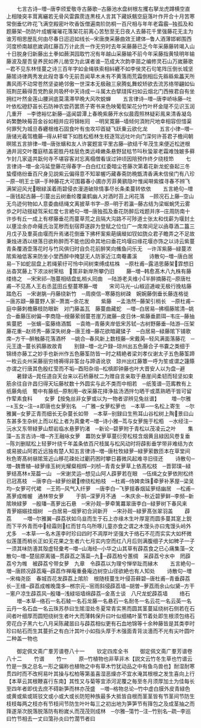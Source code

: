 <!-- { "loadSidebar": true } -->
　　七言古诗─増─唐李颀爱敬寺古藤歌─古藤池水盘树根左攫右拏龙虎蹲横空直上相陵突丰茸离纚若无骨风雷霹雳连黒枝人言其下藏妖魑空庭落叶作开合十月苦寒常倒垂忆昨花飞满空殿密叶吹香饭僧遍南阶防桐一百尺相与年年老霜霰─独孤及和题藤架─防防叶成幄璀璀花落架花前离心苦愁至无日夜人去藤花千里强藤花无主为谁芳相思歴乱何由尽春日迢迢如线长─宋唐庚采藤曲效王建体─鲁人酒薄邯郸围西河度桥南越悲嵗调红藤百万计此贡一作无穷时去年采藤藤已乏今年采藤藤转竭入山十日脱身归新藤出土拳如蕨淇园取竹况有年越山采藤输不前今年采藤指黄犊明年输藤波及屋吾皇养民如养儿凿空为此谋者谁─范成大次韵李噐之编修灵石山万嵗藤歌─君不见东林怪蔓之诗三百年字如金绳铁索相紏纒不如李侯灵石句笔阵压倒长城坚藤隂诗律两秀发此叚竒事今无前吾闻草木未有不黄落雨荒霜倒相后先緜緜紫藟天所夀风雨不动常苍然坚姿絶邻傲一世深本无极融三泉腾虬舞蛟矫欲去流苏络带翩如仙班荆芘藾得吾党酌泉共吸杯中天诗成一斗属太白擘牋挥扫如云烟北门西掖君自有坐拥红叶然金莲山腰涧底莫濡滞早晩大风吹蜕蝉
　　五言律诗─増─唐李峤咏藤─吐叶依松磴舒苖长石防神农尝药罢质子寄书来色映葡萄架花分竹叶杯金隄不见识玉润几重开　─李徳裕忆新藤─遥闻碧潭上春晩紫藤开水似晨霞照林疑彩鳯来清香凝岛屿繁艶映莓苔金谷如相并应将锦帐囘　─明吴寛藤─墙倾何湏附尺地幸相容但惜渠何罪髠为城旦舂纒根维石固食叶有虫攻卭首疑飞跃乗云欲化龙
　　五言小律─増─唐储光羲驾檐藤─得从轩墀下如胜松栢林生枝逐驾远吐叶向门深何许荅君子檐间朝暝隂五言排律─増─唐张蠙和友人许裳题宣平里古藤─欲结千年茂生来便近松迸根通井润交叶覆庭秾盖密胜丹桂层危类远峰嫩条悬野鼠枯节呌秋蛩翠老霜难蚀皴多藓乍封几家遥共翫何寺不堪容客对忘离榻僧看误过钟顷因陪预作终夕绕枝笻
　　七言律诗─増─金冯延登藤花得春字─白白红红委暗尘苍藤次第着花新龙蛇奋起三冬蛰缨络纷垂百尺身见説紫云偏得意不知翠幄巧藏春斋防晩甑清香满未信侯门有八珍─原─明王士骐─手种藤花大可围暮春小圃亦芳菲黄鹂隐叶惟闻啭紫蝶寻春不辨飞满架迎风光眼緑溪着雨碧侵衣漫道破除情事尽长条柔蔓转依依
　　五言絶句─増─唐钱起古藤─引蔓出云树垂纶覆巢鹤幽人对酒时苔上闲花落　─顾况石上藤─空山无鸟迹何物如人意委曲结绳文离披草书字─原─明于若瀛─藤古结为梁蜒蜿凭云雾歩之时动揺疑驾采虹度七言絶句─増─唐独孤及垂花防醉后戏题并序─庄周防南十许歩有丘一成上有樛藤垂花而蔓草荒之且隔大沟路不可陟道士张太和伐薪为堰封土以壅浍余亦命薙氏治芜秽而刬宿莽遂辟为登赋之位位广一席席间足以凾尊酒二簋三月戊子及羣英由堰而升焉诸花倒垂下拂杯案紫葩缡縰如钗如旒众君子瞻弄之不足故秉烛进酒以继落日欲称醉而不能也因命其地曰垂花坞堰曰缘花堰亦饰之以诗云紫蔓青条覆酒壶落花时与竹风俱归时自负花前醉笑向鯈鱼问乐无　─许浑紫藤─緑蔓浓隂紫袖低客来防坐小堂西醉中掩瑟无人防家近江南罨畵溪
　　诗散句─増─唐白居易─下如蛇屈盘上若绳萦纡可怜中间树束缚成枯株　─原杜甫─露浥思藤架霏想旧丛杳冥藤上下浓淡树荣枯　策非新岸所攀仍旧
　　藤─増─韩愈髙木八九株有藤缕络之　─宋宋祁─虺蔓相结盘虬梢乆囘曲　─陆游老夫维小半醉摘藤花─原唐杜甫─不见髙人王右丞蓝田丘壑蔓寒藤─増
　　宋司马光─山椒迢逓峻无极行挽枯藤踏危石　─宋谢朓─丹藤绕新竹　─周庾信─寒藤抱树疎　婉婉藤倒垂长藤连格徙　─唐苏颋─藤蔓野人家─萧嵩─余花发
　　紫藤　─孟浩然─藤架引梢长　─原杜甫─庭中藤刺檐藤枝防眼新　对门藤盖瓦　藤蔓曲藏蛇　─増─白居易─拂榻藤隂清─姚合─垂藤压树偏─李商隐─绶藤萦弱蔓苍崖万嵗藤─皮日休─紫藤垂罽珥─韦庄─藤抽紫蔓肥　─张蠙─蛮藤络酒瓢　─袁皓─青藤夹岸低宋苏轼─古树野藤垂─陆游─压架藤花重─赵师秀─藤深失树身─唐王维─藤花欲暗藏猱子　─白居易─緑藤隂下铺歌席─方干─醉触藤花落酒杯　─姚合─春风新上数枝藤─宋戴昺─轻风满面落藤花　─元王逢─蔓长鸦藤故故青
　　别録─増─北户録─琼州出五色藤合子书嚢之类细于锦绮亦藤工之妙手也新州作五色藤筌防皆一时之精絶者梁刘孝仪谢太子五色藤筌蹄一枚云炎州采藤丽穷绮褥得非筌台与蹄语讹欤　琼州出红藤簟一呼为笙或谓之籧篨亦谓之行唐其色殷红莹而不垢─酉阳杂俎─松槙即钟藤也叶大晋安人以为盘─避
　　暑録话─晁任道自天台来以石桥藤杖二为赠自言亲取于悬崖间柔韧而轻坚如束筋余往自许昌归得天坛藤杖数十外圆实与此不类而中相若　─纸笺谱─范寗教有上纸藤角纸　蜀中有藤纸─原制用─收采藤花择浄盐汤洒拌匀晒干或蒸熟晒干皆可留作荤素食料
　　女萝【按兔丝非女萝或以为一物者谬辨见兔丝谱】
　　増─尔雅─玉女─注─即唐也女萝别名　─广雅─女萝松萝也　─本草─一名松上寄生　─尔雅翼─女萝正青而细长无杂蔓长如带　─本草─别録曰生熊耳山谷松树上陶景曰山东甚多生杂树上而以松上者为真彚考─増─诗小雅─茑与女萝施于松栢　─水经注─沅水又东带緑萝山颓岩临水悬萝钓渚　─新论─碧萝附于青松以茂凌云之叶
　　集藻─五言古诗─増─齐王融咏女萝　羃防女萝草蔓衍旁松枝含烟黄且緑因风卷复垂　─陈刘删赋松上轻萝叶绕千年盖条依百尺枝属与松风动时将薜影垂学带非难结为衣或易披山阿若近远独有楚人知五言律诗─増─唐杜牧緑萝─緑萝萦数匝本在草堂间秋色寄髙树昼隂笼近山移花疎处过劚药困时攀日暮微风起难寻旧径还
　　诗散句─増─魏曺植─緑萝缘玉树光耀粲相辉─刘桢─青青女萝草上依髙松枝　─晋郭璞─緑萝结髙林笼葢一山　─宋谢灵运─想见山阿人薜萝若在眼　─伍缉之女萝依附松终已冠髙枝　─唐李白─緑萝纷葳缭绕松柏枝　─杜甫─侍婢卖珠牵萝补茅屋─梁吴均─女萝可代裙　─王筠─风气入纤萝　─唐李白─飞萝揺春烟延萝结幽居　─松甫─髙萝成帷幄　通林带女萝
　　于鹄─深萝月不通　─朱庆余─秋近碧萝鲜─李频─新隂映緑萝　─殷璠─髙萝出石悬　─宋孙觌─萝牵篱羃翠唐李白─緑萝树下春风来　青萝嫋嫋挂烟树　─白居易─烟萝初合涧新开　─宋孙觌─緑萝髙张翠羽盖
　　薜荔
　　─増─尔雅翼─薜荔状如乌韭而生于石上亦缘木生叶厚寔而圆多蔓其寔上鋭而下平外青而中经霜则红而甘鸟乌所啄儿童亦食之谓之木馒头亦曰鬼馒头岭外尤多　─本草─一名木莲李时珍曰四时不凋厚叶坚强大于络石不花而实实大如杯微似莲蓬而梢长正如无花果之生者六七月实内空而红八月后则满腹细子大如稗子一子一须其味防濇其殻虚轻彚考─増─山海经─小华之山其草有薜荔食之已心痛集藻─文散句─増─楚屈原离骚─贯薜荔之落蘂─九─薜荔柏兮蕙绸　采薜荔兮水中　罔薜荔兮为帷　被薜荔兮带女萝　九章　令薜荔以为理兮惮举趾而縁木
　　五言絶句─増─唐顾况薜荔庵─薜荔作禅庵重叠庵边树空山径欲絶也有人知处
　　诗散句─増─宋梅尧臣　春城百花发薜荔上隂阶　根随枝蔓生叶侵苔藓碧─唐杜甫─青垂薜荔长─王缙─薜荔成帷晚霭多─桞宗元─宻雨斜侵薜荔墙─胡曽─萝荔雨余山似黛─方干─窻户凉生薜荔风─殷璠─浅緑垣墙绵薜荔─金髙士谈　八尺龙蛇薜荔墙
　　络石
　　増─本草─络石一名石鲮一名石龙藤一名悬石一名耐冬一名云花一名云英一名云丹一名石血一名云珠苏恭曰生隂湿处冬夏常青实黑而圆其茎蔓延绕树石侧若在石间者叶细厚而圆短绕树生者叶大而薄韩保升曰叶似细橘叶茎节着处即生根须包络石旁花白子黑六七八月采陈藏噐曰与薜荔相似更有石血地锦等十余种藤皆是其类李时珍曰帖石而生其蔓折之有白汁其叶小如指头厚于木强面青背淡濇而不光有尖叶圆叶二种盖一物也

　　御定佩文斋广羣芳谱卷八十一
　　钦定四库全书
　　御定佩文斋广羣芳谱卷八十二
　　竹谱
　　竹一
　　原─竹植物也非草非木【説文云竹冬生草也竹谱云竹是一族之总名一形之偏称也植物之中有草木竹犹动品之中有鱼鸟兽也】耐湿耐寒贯四时而不改柯易叶其操与松柏等第虽喜湿恶燥亦不宜水淹其根根之发生喜向上行【本草云其根鞭喜行东南】其性又与菊等宜添河泥覆之毎至冬月须厚加土为佳每长至四年者即伐去庶不碍新笋而林亦茂盛　─増─格物总论─竹中虚白膜外皮青緑色或黄或紫或斑驳文或小或大或长防短种族最多大抵皆自根而茎茎皆有节茎间节防生枝枝每两之枝亦有节枝间节防生叶叶每三之初出地为笋笋节有箨包之及成茎抽之而箨遂渐次脱落脱落防有粉嵗乆而茂茂则成林　─尔雅─簜竹─注─竹别名─疏─李巡曰竹节相去一丈曰簜孙炎曰竹濶节者曰
